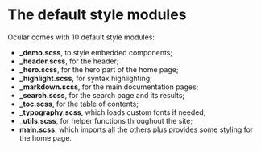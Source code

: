 # The default style modules

Ocular comes with 10 default style modules:

- __\_demo.scss__, to style embedded components;
- __\_header.scss__, for the header;
- __\_hero.scss__, for the hero part of the home page;
- __\_highlight.scss__, for syntax highlighting;
- __\_markdown.scss__, for the main documentation pages;
- __\_search.scss__, for the search page and its results;
- __\_toc.scss__, for the table of contents;
- __\_typography.scss__, which loads custom fonts if needed;
- __\_utils.scss__, for helper functions throughout the site;
- __main.scss__, which imports all the others plus provides some styling for the home page.
